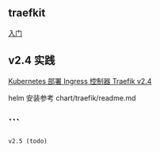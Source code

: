 ## traefkit
[入门](https://shanyue.tech/op/traefik.html#%E5%BF%AB%E9%80%9F%E5%BC%80%E5%A7%8B)

## v2.4 实践
[Kubernetes 部署 Ingress 控制器 Traefik v2.4](http://www.mydlq.club/article/107/)

helm 安装参考 chart/traefik/readme.md

## ```
```
v2.5 (todo)


